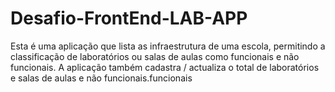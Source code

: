 # Desafio-FrontEnd-LAB-APP
Esta é uma aplicação que lista as infraestrutura de uma escola, permitindo a classificação de laboratórios ou salas de aulas como funcionais e não funcionais. A aplicação também cadastra / actualiza o total de laboratórios e salas de aulas  e não funcionais.funcionais
